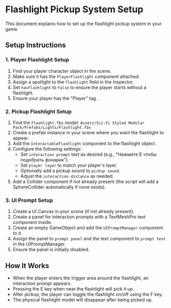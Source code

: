 # Flashlight Pickup System Setup

This document explains how to set up the flashlight pickup system in your game.

## Setup Instructions

### 1. Player Flashlight Setup
1. Find your player character object in the scene.
2. Make sure it has the `PlayerFlashlight` component attached.
3. Assign a spotlight to the `flashlight` field in the Inspector.
4. Set `hasFlashlight` to `false` to ensure the player starts without a flashlight.
5. Ensure your player has the "Player" tag.

### 2. Pickup Flashlight Setup
1. Find the `Flashlight.fbx` model: `Assets/Sci-Fi Styled Modular Pack/Prefabs/Lights/Flashlight.fbx`
2. Create a prefab instance in your scene where you want the flashlight to appear.
3. Add the `InteractableFlashlight` component to the flashlight object.
4. Configure the following settings:
   - Set `interaction prompt` text as desired (e.g., "Нажмите E чтобы подобрать фонарик").
   - Set `player layer` to match your player's layer.
   - Optionally add a pickup sound to `pickup sound`.
   - Adjust the `interaction distance` as needed.
5. Add a Collider component if not already present (the script will add a SphereCollider automatically if none exists).

### 3. UI Prompt Setup
1. Create a UI Canvas in your scene (if not already present).
2. Create a panel for interaction prompts with a TextMeshPro text component inside.
3. Create an empty GameObject and add the `UIPromptManager` component to it.
4. Assign the panel to `prompt panel` and the text component to `prompt text` in the UIPromptManager.
5. Ensure the panel is initially disabled.

## How It Works
- When the player enters the trigger area around the flashlight, an interaction prompt appears.
- Pressing the E key when near the flashlight will pick it up.
- After pickup, the player can toggle the flashlight on/off using the F key.
- The physical flashlight model will disappear after being picked up. 